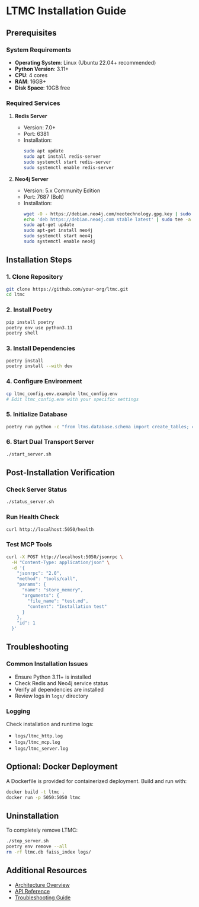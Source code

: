 # LTMC Installation Guide

## Prerequisites

### System Requirements
- **Operating System**: Linux (Ubuntu 22.04+ recommended)
- **Python Version**: 3.11+
- **CPU**: 4 cores
- **RAM**: 16GB+
- **Disk Space**: 10GB free

### Required Services
1. **Redis Server**
   - Version: 7.0+
   - Port: 6381
   - Installation:
     ```bash
     sudo apt update
     sudo apt install redis-server
     sudo systemctl start redis-server
     sudo systemctl enable redis-server
     ```

2. **Neo4j Server**
   - Version: 5.x Community Edition
   - Port: 7687 (Bolt)
   - Installation:
     ```bash
     wget -O - https://debian.neo4j.com/neotechnology.gpg.key | sudo apt-key add -
     echo 'deb https://debian.neo4j.com stable latest' | sudo tee -a /etc/apt/sources.list.d/neo4j.list
     sudo apt-get update
     sudo apt-get install neo4j
     sudo systemctl start neo4j
     sudo systemctl enable neo4j
     ```

## Installation Steps

### 1. Clone Repository
```bash
git clone https://github.com/your-org/ltmc.git
cd ltmc
```

### 2. Install Poetry
```bash
pip install poetry
poetry env use python3.11
poetry shell
```

### 3. Install Dependencies
```bash
poetry install
poetry install --with dev
```

### 4. Configure Environment
```bash
cp ltmc_config.env.example ltmc_config.env
# Edit ltmc_config.env with your specific settings
```

### 5. Initialize Database
```bash
poetry run python -c "from ltms.database.schema import create_tables; create_tables()"
```

### 6. Start Dual Transport Server
```bash
./start_server.sh
```

## Post-Installation Verification

### Check Server Status
```bash
./status_server.sh
```

### Run Health Check
```bash
curl http://localhost:5050/health
```

### Test MCP Tools
```bash
curl -X POST http://localhost:5050/jsonrpc \
  -H "Content-Type: application/json" \
  -d '{
    "jsonrpc": "2.0",
    "method": "tools/call",
    "params": {
      "name": "store_memory",
      "arguments": {
        "file_name": "test.md",
        "content": "Installation test"
      }
    },
    "id": 1
  }'
```

## Troubleshooting

### Common Installation Issues
- Ensure Python 3.11+ is installed
- Check Redis and Neo4j service status
- Verify all dependencies are installed
- Review logs in `logs/` directory

### Logging
Check installation and runtime logs:
- `logs/ltmc_http.log`
- `logs/ltmc_mcp.log`
- `logs/ltmc_server.log`

## Optional: Docker Deployment

A Dockerfile is provided for containerized deployment. Build and run with:

```bash
docker build -t ltmc .
docker run -p 5050:5050 ltmc
```

## Uninstallation

To completely remove LTMC:
```bash
./stop_server.sh
poetry env remove --all
rm -rf ltmc.db faiss_index logs/
```

## Additional Resources
- [Architecture Overview](/docs/architecture/systemArchtecture.md)
- [API Reference](/docs/api/README.md)
- [Troubleshooting Guide](/docs/guides/TROUBLESHOOTING.md)
